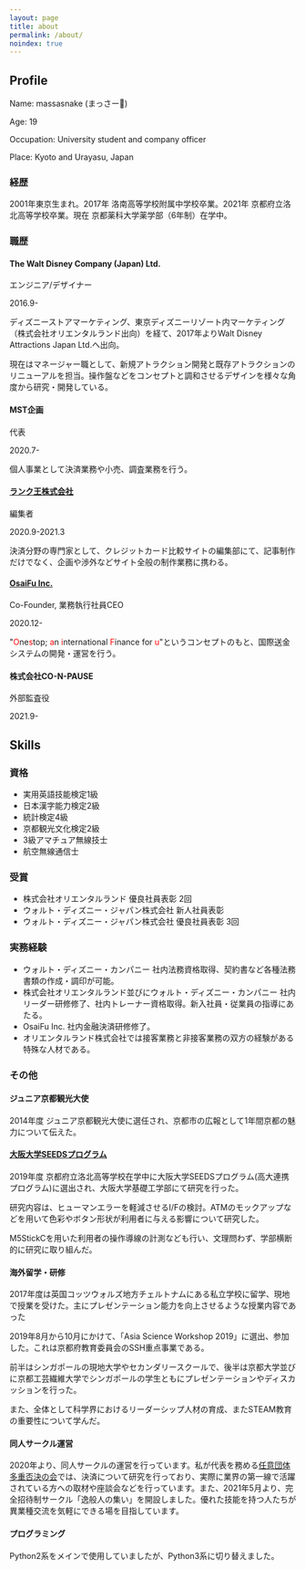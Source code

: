 ```yaml
---
layout: page
title: about
permalink: /about/
noindex: true
---
```


## Profile

Name: massasnake (まっさー🐍)

Age: 19

Occupation: University student and company officer

Place: Kyoto and Urayasu, Japan



### 経歴

2001年東京生まれ。2017年 洛南高等学校附属中学校卒業。2021年 京都府立洛北高等学校卒業。現在 京都薬科大学薬学部（6年制）在学中。

### 職歴

#### The Walt Disney Company (Japan) Ltd.

エンジニア/デザイナー

2016.9-

ディズニーストアマーケティング、東京ディズニーリゾート内マーケティング（株式会社オリエンタルランド出向）を経て、2017年よりWalt Disney Attractions Japan Ltd.へ出向。

現在はマネージャー職として、新規アトラクション開発と既存アトラクションのリニューアルを担当。操作盤などをコンセプトと調和させるデザインを様々な角度から研究・開発している。


#### MST企画

代表

2020.7-

個人事業として決済業務や小売、調査業務を行う。

#### [ランク王株式会社](https://rank-king.co.jp)

編集者

2020.9-2021.3

決済分野の専門家として、クレジットカード比較サイトの編集部にて、記事制作だけでなく、企画や渉外などサイト全般の制作業務に携わる。


#### [OsaiFu Inc.](https://osai-fu.co.jp)

Co-Founder, 業務執行社員CEO

2020.12-

"<span style="color: red; ">O</span>ne<span style="color: red; ">s</span>top; <span style="color: red; ">a</span>n <span style="color: red; ">i</span>nternational <span style="color: red; ">F</span>inance for <span style="color: red; ">u</span>"というコンセプトのもと、国際送金システムの開発・運営を行う。

#### 株式会社CO-N-PAUSE

外部監査役

2021.9-

## Skills

### 資格

- 実用英語技能検定1級
- 日本漢字能力検定2級
- 統計検定4級
- 京都観光文化検定2級
- 3級アマチュア無線技士
- 航空無線通信士

### 受賞

- 株式会社オリエンタルランド 優良社員表彰 2回
- ウォルト・ディズニー・ジャパン株式会社 新人社員表彰
- ウォルト・ディズニー・ジャパン株式会社 優良社員表彰 3回

### 実務経験

- ウォルト・ディズニー・カンパニー 社内法務資格取得、契約書など各種法務書類の作成・調印が可能。
- 株式会社オリエンタルランド並びにウォルト・ディズニー・カンパニー 社内リーダー研修修了、社内トレーナー資格取得。新入社員・従業員の指導にあたる。
- OsaiFu Inc. 社内金融決済研修修了。
- オリエンタルランド株式会社では接客業務と非接客業務の双方の経験がある特殊な人材である。

### その他

#### ジュニア京都観光大使

2014年度 ジュニア京都観光大使に選任され、京都市の広報として1年間京都の魅力について伝えた。

#### [大阪大学SEEDSプログラム](https://seeds.osaka-u.ac.jp)

2019年度 京都府立洛北高等学校在学中に大阪大学SEEDSプログラム(高大連携プログラム)に選出され、大阪大学基礎工学部にて研究を行った。

研究内容は、ヒューマンエラーを軽減させるI/Fの検討。ATMのモックアップなどを用いて色彩やボタン形状が利用者に与える影響について研究した。

M5StickCを用いた利用者の操作導線の計測なども行い、文理問わず、学部横断的に研究に取り組んだ。

#### 海外留学・研修

2017年度は英国コッツウォルズ地方チェルトナムにある私立学校に留学、現地で授業を受けた。主にプレゼンテーション能力を向上させるような授業内容であった

2019年8月から10月にかけて、「Asia Science Workshop 2019」に選出、参加した。これは京都府教育委員会のSSH重点事業である。

前半はシンガポールの現地大学やセカンダリースクールで、後半は京都大学並びに京都工芸繊維大学でシンガポールの学生ともにプレゼンテーションやディスカッションを行った。

また、全体として科学界におけるリーダーシップ人材の育成、またSTEAM教育の重要性について学んだ。

#### 同人サークル運営

2020年より、同人サークルの運営を行っています。私が代表を務める[任意団体 多重否決の会](https://tajuhiketsu.com)では、決済について研究を行っており、実際に業界の第一線で活躍されている方への取材や座談会などを行っています。また、2021年5月より、完全招待制サークル「逸般人の集い」を開設しました。優れた技能を持つ人たちが異業種交流を気軽にできる場を目指しています。

#### プログラミング

Python2系をメインで使用していましたが、Python3系に切り替えました。
